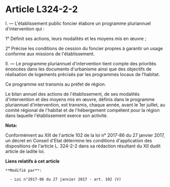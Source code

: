 # Article L324-2-2

I. ― L'établissement public foncier élabore un programme pluriannuel d'intervention qui : 

1° Définit ses actions, leurs modalités et les moyens mis en œuvre ;

2° Précise les conditions de cession du foncier propres à garantir un usage conforme aux missions de l'établissement.

II. ― Le programme pluriannuel d'intervention tient compte des priorités énoncées dans les documents d'urbanisme ainsi que
des objectifs de réalisation de logements précisés par les programmes locaux de l'habitat.

Ce programme est transmis au préfet de région. 

Le bilan annuel des actions de l'établissement, de ses modalités d'intervention et des moyens mis en œuvre, définis dans le
programme pluriannuel d'intervention, est transmis, chaque année, avant le 1er juillet, au comité régional de l'habitat et de
l'hébergement compétent pour la région dans laquelle l'établissement exerce son activité.

**Nota:**

Conformément au XIII de l'article 102 de la loi n° 2017-86 du 27 janvier 2017, un décret en Conseil d'Etat détermine les
conditions d'application des dispositions de l'article L. 324-2-2 dans sa rédaction résultant du XII dudit article de ladite
loi.

**Liens relatifs à cet article**

	**Modifié par**:

	  - Loi n°2017-86 du 27 janvier 2017 - art. 102 (V)
